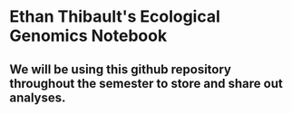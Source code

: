 # Ethan Thibault's Ecological Genomics Notebook

## We will be using this github repository throughout the semester to store and share out analyses.